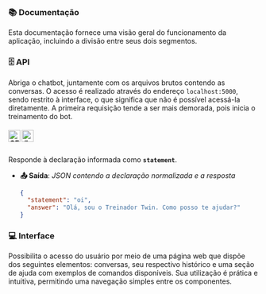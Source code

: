 ### 📚 Documentação

Esta documentação fornece uma visão geral do funcionamento da aplicação, incluindo a divisão entre seus dois segmentos.

### 🗄️ API

Abriga o chatbot, juntamente com os arquivos brutos contendo as conversas. O acesso é realizado através do endereço `localhost:5000`, sendo restrito à interface, o que significa que não é possível acessá-la diretamente. A primeira requisição tende a ser mais demorada, pois inicia o treinamento do bot.

##### <img src="https://img.shields.io/badge/GET-61AFFE?style=flat-square" alt="GET" height="24px"> <img src="https://img.shields.io/badge//bot/%3Cstring:statement%3E-EBF3FB?style=flat-square" alt="/bot/<string:statement>" height="24px">

Responde à declaração informada como **`statement`**.

- **📤 Saída**: _JSON contendo a declaração normalizada e a resposta_

  ```json
  {
    "statement": "oi",
    "answer": "Olá, sou o Treinador Twin. Como posso te ajudar?"
  }
  ```

### 💻 Interface

Possibilita o acesso do usuário por meio de uma página web que dispõe dos seguintes elementos: conversas, seu respectivo histórico e uma seção de ajuda com exemplos de comandos disponíveis. Sua utilização é prática e intuitiva, permitindo uma navegação simples entre os componentes.
